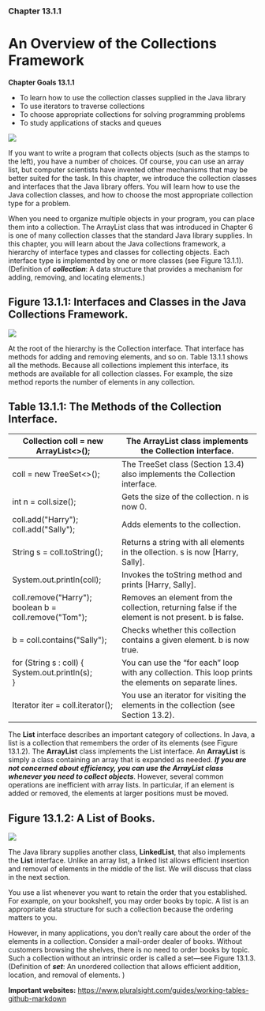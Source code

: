 ### Chapter 13.1.1

# An Overview of the Collections Framework

**Chapter Goals 13.1.1**
* To learn how to use the collection classes supplied in the Java library
* To use iterators to traverse collections
* To choose appropriate collections for solving programming problems
* To study applications of stacks and queues

![](https://zytools.zybooks.com/zyAuthor/BigJavaLateObjects/3/IMAGES/embedded_image_1_02056871-9946-49ca-a6e5-c74283968632_0SbYWohbgKnCkRCWRqdZ.png)

If you want to write a program that collects objects (such as the stamps to the left), you have a number of choices. Of course, you can use an array list, but computer scientists have invented other mechanisms that may be better suited for the task. In this chapter, we introduce the collection classes and interfaces that the Java library offers. You will learn how to use the Java collection classes, and how to choose the most appropriate collection type for a problem.

When you need to organize multiple objects in your program, you can place them into a collection. The ArrayList class that was introduced in Chapter 6 is one of many collection classes that the standard Java library supplies. In this chapter, you will learn about the Java collections framework, a hierarchy of interface types and classes for collecting objects. Each interface type is implemented by one or more classes (see Figure 13.1.1). (Definition of **_collection_**: A data structure that provides a mechanism for adding, removing, and locating elements.)

## Figure 13.1.1: Interfaces and Classes in the Java Collections Framework.
![](https://zytools.zybooks.com/zyAuthor/BigJavaLateObjects/3/IMAGES/embedded_image_1_dee6f249-7877-4fff-88ba-bb4de6f69633_0SbYWohbgKnCkRCWRqdZ.png)

At the root of the hierarchy is the Collection interface. That interface has methods for adding and removing elements, and so on. Table 13.1.1 shows all the methods. Because all collections implement this interface, its methods are available for all collection classes. For example, the size method reports the number of elements in any collection.

## Table 13.1.1: The Methods of the Collection Interface.
| Collection<String> coll = new ArrayList<>(); | The ArrayList class implements the Collection interface. |
| --- | --- |
| coll = new TreeSet<>(); | The TreeSet class (Section 13.4) also implements the Collection interface. |
| int n = coll.size(); | Gets the size of the collection. n is now 0. |
| coll.add("Harry"); <br /> coll.add("Sally"); | Adds elements to the collection. |
| String s = coll.toString(); | Returns a string with all elements in the  ollection. s is now [Harry, Sally]. |
| System.out.println(coll); | Invokes the toString method and prints [Harry, Sally]. |
| coll.remove("Harry"); <br /> boolean b = coll.remove("Tom"); | Removes an element from the collection, returning false if the element is not present. b is false. |
| b = coll.contains("Sally"); | Checks whether this collection contains a given element. b is now true. |
| for (String s : coll)  { <br /> System.out.println(s); <br />} <br /> | You can use the “for each” loop with any collection. This loop prints the elements on separate lines. |
| Iterator<String> iter = coll.iterator(); | You use an iterator for visiting the elements in the collection (see Section 13.2). |

The **List** interface describes an important category of collections. In Java, a list is a collection that remembers the order of its elements (see Figure 13.1.2). The **ArrayList** class implements the List interface. An **ArrayList** is simply a class containing an array that is expanded as needed. **_If you are not concerned about efficiency, you can use the ArrayList class whenever you need to collect objects_**. However, several common operations are inefficient with array lists. In particular, if an element is added or removed, the elements at larger positions must be moved.

## Figure 13.1.2: A List of Books.
![](https://zytools.zybooks.com/zyAuthor/BigJavaLateObjects/3/IMAGES/embedded_image_1_85220027-a1c4-4997-a5f2-929372f1c797_0SbYWohbgKnCkRCWRqdZ.png)

The Java library supplies another class, **LinkedList**, that also implements the **List** interface. Unlike an array list, a linked list allows efficient insertion and removal of elements in the middle of the list. We will discuss that class in the next section.

You use a list whenever you want to retain the order that you established. For example, on your bookshelf, you may order books by topic. A list is an appropriate data structure for such a collection because the ordering matters to you.

However, in many applications, you don’t really care about the order of the elements in a collection. Consider a mail-order dealer of books. Without customers browsing the shelves, there is no need to order books by topic. Such a collection without an intrinsic order is called a set—see Figure 13.1.3. (Definition of **_set_**: An unordered collection that allows efficient addition, location, and removal of elements. )


**Important websites:**
https://www.pluralsight.com/guides/working-tables-github-markdown